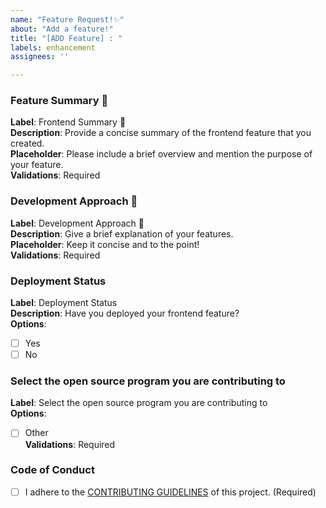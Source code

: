 ```yaml
---
name: "Feature Request!✨"
about: "Add a feature!"
title: "[ADD Feature] : "
labels: enhancement
assignees: ''

---
```


### Feature Summary 📝

**Label**: Frontend Summary 📝  
**Description**: Provide a concise summary of the frontend feature that you created.  
**Placeholder**: Please include a brief overview and mention the purpose of your feature.  
**Validations**: Required

### Development Approach 🚀

**Label**: Development Approach 🚀  
**Description**: Give a brief explanation of your features.  
**Placeholder**: Keep it concise and to the point!  
**Validations**: Required

### Deployment Status

**Label**: Deployment Status  
**Description**: Have you deployed your frontend feature?  
**Options**:
- [ ] Yes
- [ ] No

### Select the open source program you are contributing to

**Label**: Select the open source program you are contributing to  
**Options**:
- [ ] Other  
**Validations**: Required

### Code of Conduct

- [ ] I adhere to the [CONTRIBUTING GUIDELINES](../blob/master/CONTRIBUTING.md) of this project. (Required)
